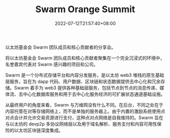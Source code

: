 ﻿---
weight: 
title: "Swarm Orange Summit"
description: "以太坊基金会 Swarm 团队成员和核心贡献者的分享会"
date: 2022-07-12T21:57:40+08:00
lastmod: 2022-07-12T16:45:40+08:00
draft: false
authors: ["浮尘"]
featuredImage: "swarm-orange-summit.jpg"
link: "https://ethersphere.github.io/"
tags: ["元宇宙社区","Swarm Orange Summit"]
categories: ["navigation"]
navigation: ["元宇宙社区"]
lightgallery: true
toc: true
pinned: false
recommend: false
recommend1: false
---
以太坊基金会 Swarm 团队成员和核心贡献者的分享会。

将以太坊基金会 Swarm 团队成员和核心贡献者聚集在一个完全沉浸式的环境中，名誉嘉宾代表对 Swarm 感兴趣的项目和公司。

Swarm 是一个分布式存储平台和内容分发服务，是以太坊 web3 堆栈的原生基础层服务，旨在为 dapp 代码、用户数据、区块链和状态数据提供去中心化和冗余存储。Swarm 着手为 web3 提供各种基础层服务，包括节点到节点的消息传递、媒体流、去中心化数据库服务和用于去中心化服务经济的可扩展状态通道基础设施。

从最终用户的角度来看，Swarm 与万维网没有什么不同。在后台，不同之处在于内容托管在对等存储网络上，而不是单独的服务器上。由于内置的激励系统使用点对点会计并允许交易资源进行支付，这种点对点网络是自我维持的。Swarm 旨在与以太坊的 devp2p 多协议网络层以及用于域名解析、服务支付和内容可用性保险的以太坊区块链深度集成。